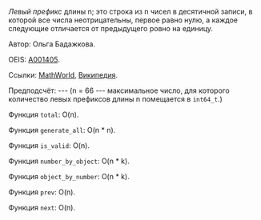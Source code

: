 *Левый префикс* длины n;
это строка из n чисел в десятичной записи, в которой все числа неотрицательны, первое равно нулю, а каждое следующие отличается от предыдущего ровно на единицу.

Автор: Ольга Бадажкова.

OEIS: [A001405](https://oeis.org/A001405).

Ссылки:
[MathWorld](),
[Википедия]().

Предподсчёт: --- (n = 66 --- максимальное число,
для которого количество левых префиксов длины n помещается в `int64_t`.)

Функция `total`: O(n).

Функция `generate_all`: O(n * n).

Функция `is_valid`: O(n).

Функция `number_by_object`: O(n * k).

Функция `object_by_number`: O(n * k).

Функция `prev`: O(n).

Функция `next`: O(n).
